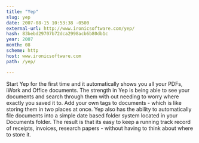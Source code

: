 ```yaml
---
title: "Yep"
slug: yep
date: 2007-08-15 10:53:38 -0500
external-url: http://www.ironicsoftware.com/yep/
hash: 83bebd29707b72dca2998acb6b80db1c
year: 2007
month: 08
scheme: http
host: www.ironicsoftware.com
path: /yep/

---
```


Start Yep for the first time and it automatically shows you all your PDFs, iWork and Office documents. The strength in Yep is being able to see your documents and search through them with out needing to worry where exactly you saved it to. Add your own tags to documents - which is like storing them in two places at once. Yep also has the ability to automatically file documents into a simple date based folder system located in your Documents folder. The result is that its easy to keep a running track record of receipts, invoices, research papers - without having to think about where to store it.
